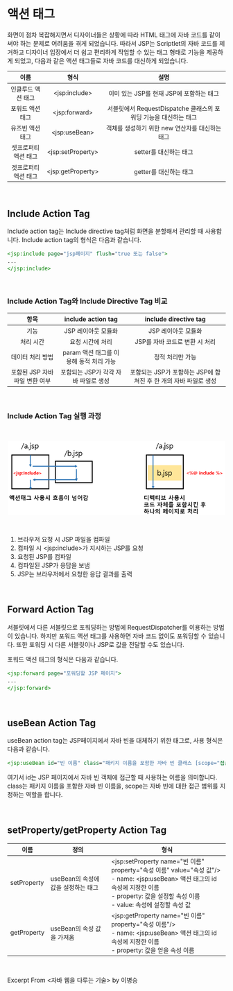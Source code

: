 # 액션 태그

화면이 점차 복잡해지면서 디자이너들은 상황에 따라 HTML 태그에 자바 코드를 같이 써야 하는 문제로 어려움을 겪게 되었습니다. 따라서 JSP는 Scriptlet의 자바 코드를 제거하고 디자이너 입장에서 더 쉽고 편리하게 작업할 수 있는 태그 형태로 기능을 제공하게 되었고, 다음과 같은 액션 태그들로 자바 코드를 대신하게 되었습니다.

|이름 | 형식 | 설명 |
|:---:|:---:|:---:|
|인클루드 액션 태그 | \<jsp:include\>| 이미 있는 JSP를 현재 JSP에 포함하는 태그|
| 포워드 액션 태그 | \<jsp:forward\> | 서블릿에서 RequestDispatche 클래스의 포워딩 기능을 대신하는 태그 |
| 유즈빈 액션 태그 | \<jsp:useBean\> | 객체를 생성하기 위한 new 연산자를 대신하는 태그 |
| 셋프로퍼티 액션 태그 | \<jsp:setProperty\> | setter를 대신하는 태그 |
| 겟프로퍼티 액션 태그 | \<jsp:getProperty\> | getter를 대신하는 태그 |

&nbsp;

## Include Action Tag

Include action tag는 Include directive tag처럼 화면을 분할해서 관리할 때 사용합니다. Include action tag의 형식은 다음과 같습니다.

```jsp
<jsp:include page="jsp페이지" flush="true 또는 false">
...
</jsp:include>
```

&nbsp;

### Include Action Tag와 Include Directive Tag 비교

|항목|include action tag| include directive tag|
|:---:|:---:|:---:|
|기능|JSP 레이아웃 모듈화|JSP 레이아웃 모듈화|
|처리 시간|요청 시간에 처리|JSP를 자바 코드로 변환 시 처리|
|데이터 처리 방법|param 액션 태그를 이용해 동적 처리 가능|정적 처리만 가능|
|포함된 JSP 자바 파일 변환 여부| 포함되는 JSP가 각각 자바 파일로 생성|포함되는 JSP가 포함하는 JSP에 합쳐진 후 한 개의 자바 파일로 생성|

&nbsp;

### Include Action Tag 실행 과정

&nbsp;

<img src="../images/action-directive.png" alt="connection-pool" width="500" style="margin-left: auto; margin-right: auto; display: block;"/>

&nbsp;

1. 브라우저 요청 시 JSP 파일을 컴파일
2. 컴파일 시 \<jsp:include\>가 지시하는 JSP를 요청
3. 요청된 JSP를 컴파일
4. 컴파일된 JSP가 응답을 보냄
5. JSP는 브라우저에서 요청한 응답 결과를 출력

&nbsp;

## Forward Action Tag

서블릿에서 다른 서블릿으로 포워딩하는 방법에 RequestDispatcher를 이용하는 방법이 있습니다. 하지만 포워드 액션 태그를 사용하면 자바 코드 없이도 포워딩할 수 있습니다. 또한 포워딩 시 다른 서블릿이나 JSP로 값을 전달할 수도 있습니다.

포워드 액션 태그의 형식은 다음과 같습니다.
```jsp
<jsp:forward page="포워딩할 JSP 페이지">
...
</jsp:forward>
```

&nbsp;

## useBean Action Tag

useBean action tag는 JSP페이지에서 자바 빈을 대체하기 위한 태그로, 사용 형식은 다음과 같습니다.

```jsp
<jsp:useBean id="빈 이름" class="패키지 이름을 포함한 자바 빈 클래스 [scope="접근범위"]/>
```

여기서 id는 JSP 페이지에서 자바 빈 객체에 접근할 때 사용하는 이름을 의미합니다. class는 패키지 이름을 포함한 자바 빈 이름을, scope는 자바 빈에 대한 접근 범위를 지정하는 역할을 합니다.

&nbsp;

## setProperty/getProperty Action Tag

|이름|정의|형식|
|---|---|---|
|setProperty|useBean의 속성에 값을 설정하는 태그|\<jsp:setProperty name="빈 이름" property="속성 이름" value="속성 값"/> <br />  - name: \<jsp:useBean> 액션 태그의 id 속성에 지정한 이름 <br /> - property: 값을 설정할 속성 이름 <br /> - value: 속성에 설정할 속성 값|
|getProperty|useBean의 속성 값을 가져옴|\<jsp:getProperty name="빈 이름" property="속성 이름"/> <br /> - name: \<jsp:useBean> 액션 태그의 id 속성에 지정한 이름 <br /> - property: 값을 얻을 속성 이름  |

&nbsp;

Excerpt From <자바 웹을 다루는 기술> by 이병승
